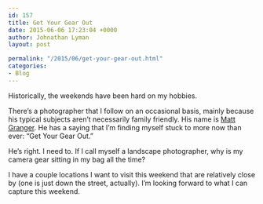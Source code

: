 ```yaml
---
id: 157
title: Get Your Gear Out
date: 2015-06-06 17:23:04 +0000
author: Johnathan Lyman
layout: post

permalink: "/2015/06/get-your-gear-out.html"
categories:
- Blog
---
```

Historically, the weekends have been hard on my hobbies.

There’s a photographer that I follow on an occasional basis, mainly because his typical subjects aren’t necessarily family friendly. His name is [Matt Granger][1]. He has a saying that I’m finding myself stuck to more now than ever: “Get Your Gear Out.”

He’s right. I need to. If I call myself a landscape photographer, why is my camera gear sitting in my bag all the time?

I have a couple locations I want to visit this weekend that are relatively close by (one is just down the street, actually). I’m looking forward to what I can capture this weekend.

[1]: http://mattgranger.com